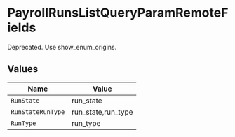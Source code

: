# PayrollRunsListQueryParamRemoteFields

Deprecated. Use show_enum_origins.


## Values

| Name               | Value              |
| ------------------ | ------------------ |
| `RunState`         | run_state          |
| `RunStateRunType`  | run_state,run_type |
| `RunType`          | run_type           |